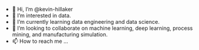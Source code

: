 - 👋 Hi, I’m @kevin-hillaker
- 👀 I’m interested in data.
- 🌱 I’m currently learning data engineering and data science. 
- 💞️ I’m looking to collaborate on machine learning, deep learning, process mining, and manufacturing simulation.
- 📫 How to reach me ...

<!---
kevin-hillaker/kevin-hillaker is a ✨ special ✨ repository because its `README.md` (this file) appears on your GitHub profile.
You can click the Preview link to take a look at your changes.
--->
